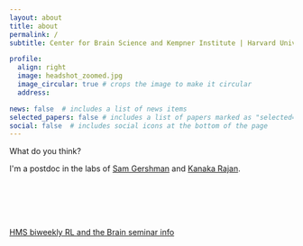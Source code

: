 ```yaml
---
layout: about
title: about
permalink: /
subtitle: Center for Brain Science and Kempner Institute | Harvard University

profile:
  align: right
  image: headshot_zoomed.jpg
  image_circular: true # crops the image to make it circular
  address: 

news: false  # includes a list of news items
selected_papers: false # includes a list of papers marked as "selected={true}"
social: false  # includes social icons at the bottom of the page
---
```






What do you think?

I'm a postdoc in the labs of [Sam Gershman](https://gershmanlab.com/) and [Kanaka Rajan](https://www.rajanlab.com/). 

<br/><br/><br/><br/>


[HMS biweekly RL and the Brain seminar info](https://www.rlandthebrain.com/hms_seminar)